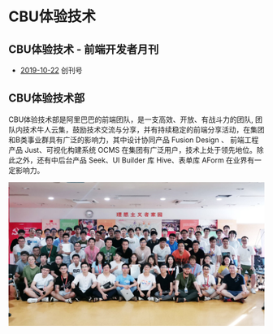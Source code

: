 # CBU体验技术

## CBU体验技术 - 前端开发者月刊

* [2019-10-22](./monthly/2019-10-22.md) 创刊号

## CBU体验技术部

CBU体验技术部是阿里巴巴的前端团队，是一支高效、开放、有战斗力的团队, 团队内技术牛人云集，鼓励技术交流与分享，并有持续稳定的前端分享活动，在集团和B类事业群具有广泛的影响力，其中设计协同产品 Fusion Design 、 前端工程产品 Just、可视化构建系统 OCMS 在集团有广泛用户，技术上处于领先地位。除此之外，还有中后台产品 Seek、UI Builder 库 Hive、表单库 AForm 在业界有一定影响力。

!["CBU体验技术-团队风采"](./assets/team-photo.jpeg)
